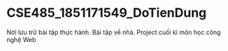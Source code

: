 # CSE485_1851171549_DoTienDung
Nơi lưu trữ bài tập thực hành. Bài tập về nhà. Project cuối kì môn học công nghệ Web
